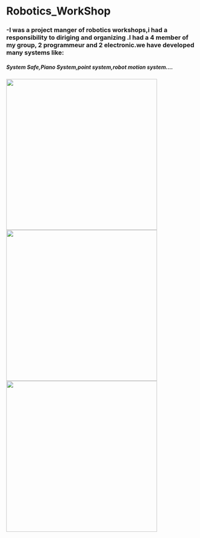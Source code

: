 # Robotics_WorkShop
### -I was a project manger of robotics workshops,i had a responsibility to diriging and organizing .I had a 4 member of my group, 2 programmeur and 2 electronic.we have developed many systems like: 
##### System Safe,Piano System,point system,robot motion system....
<img src="http://www.sodeci-senegal.com/images/virtuemart/product/coffre-fort.jpg" width="400">

<img src="https://www.toltec-consulting.com/images/articles/Safescan.png" width="400">


<img src="https://image.made-in-china.com/155f0j00WOtiDSwFrYge/61-Key-Piano-Keyboard-with-USB-MIDI-Lighting-System-and-Teaching-APP.jpg" width="400">
